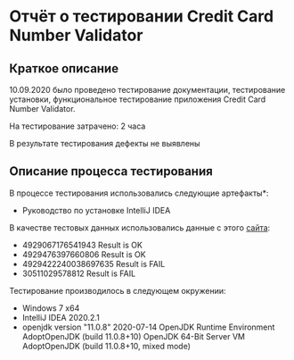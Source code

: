 # Отчёт о тестировании Credit Card Number Validator

## Краткое описание

10.09.2020 было проведено тестирование документации, тестирование установки, функциональное тестирование приложения Credit Card Number Validator.

На тестирование затрачено: 2 часа

В результате тестирования дефекты не выявлены 

## Описание процесса тестирования
В процессе тестирования использовались следующие артефакты*:
* Руководство по установке IntelliJ IDEA

В качестве тестовых данных использовались данные с этого [сайта](freeformatter.com):
* 4929067176541943 Result is OK
* 4929476397660806 Result is OK
* 4929422240038697635 Result is FAIL
* 30511029578812 Result is FAIL

Тестирование производилось в следующем окружении:
* Windows 7 x64
* IntelliJ IDEA 2020.2.1
* openjdk version "11.0.8" 2020-07-14 OpenJDK Runtime Environment AdoptOpenJDK (build 11.0.8+10) OpenJDK 64-Bit Server VM AdoptOpenJDK (build 11.0.8+10, mixed mode)
